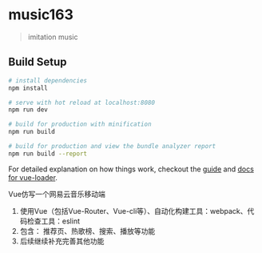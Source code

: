 # music163

> imitation music

## Build Setup

``` bash
# install dependencies
npm install

# serve with hot reload at localhost:8080
npm run dev

# build for production with minification
npm run build

# build for production and view the bundle analyzer report
npm run build --report
```

For detailed explanation on how things work, checkout the [guide](http://vuejs-templates.github.io/webpack/) and [docs for vue-loader](http://vuejs.github.io/vue-loader).

Vue仿写一个网易云音乐移动端
1. 使用Vue（包括Vue-Router、Vue-cli等）、自动化构建工具：webpack、代码检查工具：eslint
2. 包含： 推荐页、热歌榜、搜索、播放等功能
3. 后续继续补充完善其他功能
